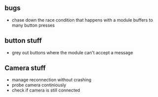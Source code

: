 ## bugs

-   chase down the race condition that happens with a module buffers to many button presses

## button stuff

-   grey out buttons where the module can't accept a message

## Camera stuff

-   manage reconnection without crashing
-   probe camera continiously
-   check if camera is still connected
